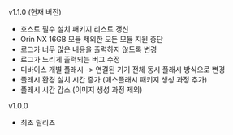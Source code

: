 v1.1.0 (현재 버전)

* 호스트 필수 설치 패키지 리스트 갱신
* Orin NX 16GB 모듈 제외한 모든 모듈 지원 중단
* 로그가 너무 많은 내용을 출력하지 않도록 변경
* 로그가 느리게 출력되는 버그 수정
* 디바이스 개별 플래시 -> 연결된 기기 전체 동시 플래시 방식으로 변경
* 플래시 환경 설치 시간 증가 (매스플래시 패키지 생성 과정 추가)
* 플래시 시간 감소 (이미지 생성 과정 제외)

v1.0.0

* 최초 릴리즈
